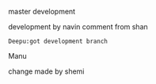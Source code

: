 master
development

development by navin
comment from shan


````
Deepu:got development branch
````

Manu

change made by shemi

